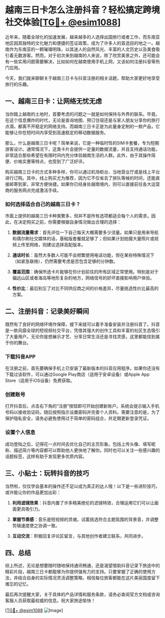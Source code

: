 # 越南三日卡怎么注册抖音？轻松搞定跨境社交体验[[TG💪+ @esim1088](https://t.me/s/esim1088)]

近年来，随着全球化的加速发展，越来越多的人选择出国旅行或者工作，而东南亚地区因其独特的文化魅力和便捷的签证政策，成为了许多人的首选目的地之一。越南作为东南亚的一颗璀璨明珠，以其迷人的自然风光、丰富的人文历史以及美食吸引着无数游客。然而，对于初次来到越南的人来说，除了欣赏美景之外，还可能会有一些实用问题需要解决，比如如何在越南使用手机上网，又该如何注册抖音等热门应用。

今天，我们就来聊聊关于越南三日卡与抖音注册的相关话题，帮助大家更好地享受旅行的乐趣。

## 一、越南三日卡：让网络无忧无虑

当你踏上越南的土地时，首要考虑的问题之一就是如何保持与外界的联系。毕竟，在这个信息爆炸的时代，无论是查询地图、预订住宿还是与家人朋友分享你的旅行点滴，都离不开稳定的网络支持。而越南三日卡正是为此量身定制的一款产品，它能够让你在短时间内享受到高速稳定的移动数据服务。

那么，什么是越南三日卡呢？简单来说，它是一种临时性的SIM卡套餐，专为短期游客设计。通常情况下，这类卡片会提供一定量的数据流量，并且支持通话功能，非常适合那些希望在有限时间内充分体验越南生活的人群。此外，由于其操作简便、价格实惠等特点，也受到了广泛好评。

购买越南三日卡的方式多种多样，你可以通过机场柜台、当地营业厅或是线上平台进行订购。其中，线上购买尤为推荐，因为它不仅省去了排队等候的时间，还能直接邮寄到家，非常方便快捷。如果你已经身处越南境内，则可以直接前往各大运营商的服务网点完成激活手续。

### 如何选择适合自己的越南三日卡？

市面上提供的越南三日卡种类繁多，但并不是所有选项都适合每个人的需求。因此，在决定购买之前，你需要根据自身情况做出合理的选择：

1. **数据流量需求**：首先评估一下自己每天大概需要多少流量。如果只是用来导航和偶尔刷社交媒体的话，基础版套餐就足够了；但如果计划拍摄大量照片或视频上传至网络，则建议选择高配版本。
   
2. **通话时长**：虽然大多数人可能不会频繁使用电话功能，但在某些特殊情况下（如紧急联络），仍然需要考虑是否包含足够的分钟数。

3. **覆盖范围**：确保所选卡片能够在你计划前往的所有区域正常使用。特别是对于偏远山区或者海岛等地形复杂的地方，网络信号的好坏直接影响用户体验。

4. **性价比**：最后别忘了对比不同供应商之间的价格差异，尽量挑选性价比最高的方案。

## 二、注册抖音：记录美好瞬间

既然有了良好的网络环境作保障，接下来就可以着手准备安装并注册抖音了。抖音是一款风靡全球的短视频社交平台，凭借其强大的创作工具和丰富的社区生态吸引了大量用户。无论你是想展示才艺、分享日常生活还是寻找灵感，这里都能找到属于你的舞台。

### 下载抖音APP

在注册之前，首先要确保手机上已安装了最新版本的抖音应用程序。如果你还没有下载过该软件，可以通过Google Play商店（适用于安卓设备）或Apple App Store（适用于iOS设备）免费获取。

### 创建账号

打开抖音后，点击右下角的“注册”按钮即可开始创建新账户。系统会提示输入手机号码以接收验证码，随后按照指示设置密码并完善个人资料。需要注意的是，为了保护隐私安全，请务必避免使用过于简单的密码组合，并定期更新登录凭证。

### 设置个人信息

成功登陆之后，记得花一点时间去优化自己的主页形象。包括上传头像、填写昵称、描述简介等内容都可以帮助他人更快地了解你。同时也可以关注一些感兴趣的话题标签，这样有助于发现更多优质内容。

## 三、小贴士：玩转抖音的技巧

当然啦，仅仅学会基本的操作还不足以成为真正的达人哦！以下是一些进阶技巧，或许能让你的作品更加出彩：

1. **利用滤镜效果**：抖音内置了许多精美绝伦的滤镜特效，合理运用它们可以让画面更具吸引力。
   
2. **掌握节奏感**：音乐是短视频的灵魂，试着挑选符合主题氛围的背景音，并调整剪辑速度使之协调一致。
   
3. **互动交流**：积极回复评论区留言，与其他创作者建立联系，共同进步。

## 四、总结

综上所述，无论是想要随时随地保持通讯畅通，还是渴望借助抖音记录下旅途中的精彩片段，越南三日卡都能够为你提供强有力的支持。只要掌握了正确的使用方法，并结合自身的实际情况灵活调整策略，相信每位旅客都能在这片美丽国度留下难忘的记忆。

最后再次提醒大家，关于具体的产品详情和服务条款，请务必查阅官方文档或咨询客服人员获取最权威的信息。祝大家旅途愉快！

[[TG💪+ @esim1088](https://t.me/s/esim1088) ![Image](https://i.postimg.cc/4NQfJmqS/Snipaste-2025-05-13-00-14-12.png)]